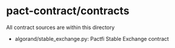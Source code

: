 # pact-contract/contracts

All contract sources are within this directory

- algorand/stable_exchange.py: Pactfi Stable Exchange contract